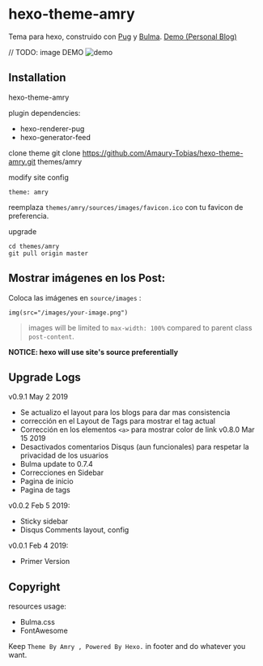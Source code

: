 # hexo-theme-amry

Tema para hexo, construido con [Pug](https://pugjs.org/api/getting-started.html) y [Bulma](https://bulma.io/). [Demo (Personal Blog)](https://blog.amaurytq.me)

// TODO: image DEMO
![demo](demo.png)

## Installation

hexo-theme-amry

plugin dependencies:

- hexo-renderer-pug
- hexo-generator-feed

clone theme
    git clone https://github.com/Amaury-Tobias/hexo-theme-amry.git themes/amry

modify site config

    theme: amry

reemplaza `themes/amry/sources/images/favicon.ico` con tu favicon de preferencia.

upgrade

    cd themes/amry
    git pull origin master


## Mostrar imágenes en los Post:

Coloca las imágenes en `source/images` :

    img(src="/images/your-image.png")

> images will be limited to `max-width: 100%` compared to parent class `post-content`.

**NOTICE: hexo will use site's source preferentially**

## Upgrade Logs
v0.9.1 May 2 2019
- Se actualizo el layout para los blogs para dar mas consistencia
- corrección en el Layout de Tags para mostrar el tag actual
- Corrección en los elementos `<a>` para mostrar color de link
v0.8.0 Mar 15 2019
- Desactivados comentarios Disqus (aun funcionales) para respetar la privacidad de los usuarios
- Bulma update to 0.7.4
- Correcciones en Sidebar
- Pagina de inicio
- Pagina de tags

v0.0.2 Feb 5 2019:
- Sticky sidebar
- Disqus Comments layout, config

v0.0.1 Feb 4 2019:
- Primer Version 

## Copyright

resources usage:

- Bulma.css
- FontAwesome

Keep `Theme By Amry , Powered By Hexo.` in footer and do whatever you want.
